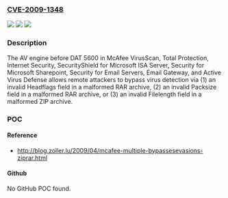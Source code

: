 ### [CVE-2009-1348](https://cve.mitre.org/cgi-bin/cvename.cgi?name=CVE-2009-1348)
![](https://img.shields.io/static/v1?label=Product&message=n%2Fa&color=blue)
![](https://img.shields.io/static/v1?label=Version&message=n%2Fa&color=blue)
![](https://img.shields.io/static/v1?label=Vulnerability&message=n%2Fa&color=brighgreen)

### Description

The AV engine before DAT 5600 in McAfee VirusScan, Total Protection, Internet Security, SecurityShield for Microsoft ISA Server, Security for Microsoft Sharepoint, Security for Email Servers, Email Gateway, and Active Virus Defense allows remote attackers to bypass virus detection via (1) an invalid Headflags field in a malformed RAR archive, (2) an invalid Packsize field in a malformed RAR archive, or (3) an invalid Filelength field in a malformed ZIP archive.

### POC

#### Reference
- http://blog.zoller.lu/2009/04/mcafee-multiple-bypassesevasions-ziprar.html

#### Github
No GitHub POC found.

